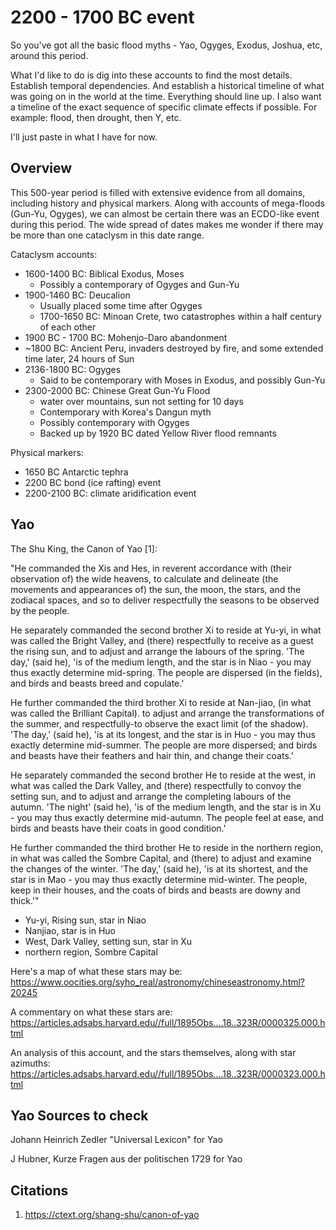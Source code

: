 # 2200 - 1700 BC event

So you've got all the basic flood myths - Yao, Ogyges, Exodus, Joshua, etc, around this period.

What I'd like to do is dig into these accounts to find the most details. Establish temporal dependencies. And establish a historical timeline of what was going on in the world at the time. Everything should line up. I also want a timeline of the exact sequence of specific climate effects if possible. For example: flood, then drought, then Y, etc.

I'll just paste in what I have for now.

## Overview

This 500-year period is filled with extensive evidence from all domains, including history and physical markers. Along with accounts of mega-floods (Gun-Yu, Ogyges), we can almost be certain there was an ECDO-like event during this period. The wide spread of dates makes me wonder if there may be more than one cataclysm in this date range.

Cataclysm accounts:
- 1600-1400 BC: Biblical Exodus, Moses
	- Possibly a contemporary of Ogyges and Gun-Yu
- 1900-1460 BC: Deucalion
	- Usually placed some time after Ogyges
	- 1700-1650 BC: Minoan Crete, two catastrophes within a half century of each other
- 1900 BC - 1700 BC: Mohenjo-Daro abandonment
- ~1800 BC: Ancient Peru, invaders destroyed by fire, and some extended time later, 24 hours of Sun
- 2136-1800 BC: Ogyges
	- Said to be contemporary with Moses in Exodus, and possibly Gun-Yu
- 2300-2000 BC: Chinese Great Gun-Yu Flood
	- water over mountains, sun not setting for 10 days
	- Contemporary with Korea's Dangun myth
	- Possibly contemporary with Ogyges
	- Backed up by 1920 BC dated Yellow River flood remnants

Physical markers:
- 1650 BC Antarctic tephra
- 2200 BC bond (ice rafting) event
- 2200-2100 BC: climate aridification event

## Yao

The Shu King, the Canon of Yao [1]:

"He commanded the Xis and Hes, in reverent accordance with (their observation of) the wide heavens, to calculate and delineate (the movements and appearances of) the sun, the moon, the stars, and the zodiacal spaces, and so to deliver respectfully the seasons to be observed by the people.

He separately commanded the second brother Xi to reside at Yu-yi, in what was called the Bright Valley, and (there) respectfully to receive as a guest the rising sun, and to adjust and arrange the labours of the spring. 'The day,' (said he), 'is of the medium length, and the star is in Niao - you may thus exactly determine mid-spring. The people are dispersed (in the fields), and birds and beasts breed and copulate.'

He further commanded the third brother Xi to reside at Nan-jiao, (in what was called the Brilliant Capital). to adjust and arrange the transformations of the summer, and respectfully-to observe the exact limit (of the shadow). 'The day,' (said he), 'is at its longest, and the star is in Huo - you may thus exactly determine mid-summer. The people are more dispersed; and birds and beasts have their feathers and hair thin, and change their coats.'

He separately commanded the second brother He to reside at the west, in what was called the Dark Valley, and (there) respectfully to convoy the setting sun, and to adjust and arrange the completing labours of the autumn. 'The night' (said he), 'is of the medium length, and the star is in Xu - you may thus exactly determine mid-autumn. The people feel at ease, and birds and beasts have their coats in good condition.'

He further commanded the third brother He to reside in the northern region, in what was called the Sombre Capital, and (there) to adjust and examine the changes of the winter. 'The day,' (said he), 'is at its shortest, and the star is in Mao - you may thus exactly determine mid-winter. The people, keep in their houses, and the coats of birds and beasts are downy and thick.'"

- Yu-yi, Rising sun, star in Niao
- Nanjiao, star is in Huo
- West, Dark Valley, setting sun, star in Xu
- northern region, Sombre Capital

Here's a map of what these stars may be: https://www.oocities.org/syho_real/astronomy/chineseastronomy.html?20245

A commentary on what these stars are: https://articles.adsabs.harvard.edu//full/1895Obs....18..323R/0000325.000.html

An analysis of this account, and the stars themselves, along with star azimuths: https://articles.adsabs.harvard.edu//full/1895Obs....18..323R/0000323.000.html

## Yao Sources to check

Johann Heinrich Zedler "Universal Lexicon" for Yao

J Hubner, Kurze Fragen aus der politischen 1729 for Yao

## Citations

1. https://ctext.org/shang-shu/canon-of-yao
